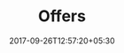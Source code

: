 ---
title: "Offers"
date: 2017-09-26T12:57:20+05:30
draft: false
layout: offers-all
property: "Riverfront"
status: "In Process"
url: /offers/all/riverfront/
slug: "riverfront/"

mainmenu:
 offers: true
 alloffer: true

---